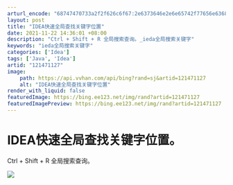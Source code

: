 ```yaml
---
arturl_encode: "68747470733a2f2f626c6f67:2e6373646e2e6e65742f77656e6368616e6777656e6c69752f:61727469636c652f64657461696c732f313231343731313237"
layout: post
title: "IDEA快速全局查找关键字位置"
date: 2021-11-22 14:36:01 +08:00
description: "Ctrl + Shift + R 全局搜索查询。_ieda全局搜索关键字"
keywords: "ieda全局搜索关键字"
categories: ['Idea']
tags: ['Java', 'Idea']
artid: "121471127"
image:
    path: https://api.vvhan.com/api/bing?rand=sj&artid=121471127
    alt: "IDEA快速全局查找关键字位置"
render_with_liquid: false
featuredImage: https://bing.ee123.net/img/rand?artid=121471127
featuredImagePreview: https://bing.ee123.net/img/rand?artid=121471127
---
```


# IDEA快速全局查找关键字位置。

Ctrl + Shift + R 全局搜索查询。

![](https://i-blog.csdnimg.cn/blog_migrate/9b80f3511c07a839262ed14641fbbcb0.png)